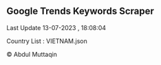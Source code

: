 

## Google Trends Keywords Scraper 
 
Last Update 13-07-2023 , 18:08:04

Country List :
VIETNAM.json



© Abdul Muttaqin 
